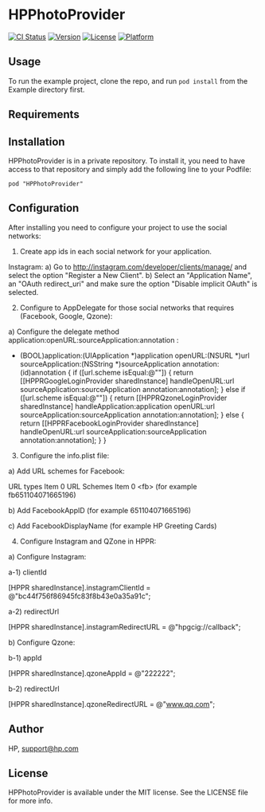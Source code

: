 # HPPhotoProvider

[![CI Status](http://img.shields.io/travis/Hewlett-Packard/HPPhotoProvider.svg?style=flat)](https://travis-ci.org/Hewlett-Packard/HPPhotoProvider)
[![Version](https://img.shields.io/cocoapods/v/HPPhotoProvider.svg?style=flat)](http://cocoadocs.org/docsets/HPPhotoProvider)
[![License](https://img.shields.io/cocoapods/l/HPPhotoProvider.svg?style=flat)](http://cocoadocs.org/docsets/HPPhotoProvider)
[![Platform](https://img.shields.io/cocoapods/p/HPPhotoProvider.svg?style=flat)](http://cocoadocs.org/docsets/HPPhotoProvider)

## Usage

To run the example project, clone the repo, and run `pod install` from the Example directory first.

## Requirements

## Installation

HPPhotoProvider is in a private repository. To install it, you need to have access to that repository and simply add the following line to your Podfile:

    pod "HPPhotoProvider"

## Configuration

After installing you need to configure your project to use the social networks: 

1) Create app ids in each social network for your application.

Instagram:
a) Go to http://instagram.com/developer/clients/manage/ and select the option "Register a New Client".
b) Select an "Application Name", an "OAuth redirect_uri" and make sure the option "Disable implicit OAuth" is selected.


2) Configure to AppDelegate for those social networks that requires (Facebook, Google, Qzone):

a) Configure the delegate method application:openURL:sourceApplication:annotation :

- (BOOL)application:(UIApplication *)application openURL:(NSURL *)url sourceApplication:(NSString *)sourceApplication annotation:(id)annotation
{
    if ([url.scheme isEqual:@"<Google scheme>"]) {
        return [[HPPRGoogleLoginProvider sharedInstance] handleOpenURL:url sourceApplication:sourceApplication annotation:annotation];
    } else if ([url.scheme isEqual:@"<Qzone scheme>"]) {
        return [[HPPRQzoneLoginProvider sharedInstance] handleApplication:application openURL:url sourceApplication:sourceApplication annotation:annotation];
    } else {
        return [[HPPRFacebookLoginProvider sharedInstance] handleOpenURL:url sourceApplication:sourceApplication annotation:annotation];
    }
}

3) Configure the <application>info.plist file:

a) Add URL schemes for Facebook:


URL types
	Item 0
		URL Schemes
			Item 0 <fb<Facebook App Id>>  (for example fb651104071665196)



b) Add FacebookAppID <Facebook App Id> (for example 651104071665196)

c) Add FacebookDisplayName <Facebook Display Name> (for example HP Greeting Cards)

4) Configure Instagram and QZone in HPPR:

a) Configure Instagram:

a-1) clientId

[HPPR sharedInstance].instagramClientId = @"bc44f756f86945fc83f8b43e0a35a91c";

a-2) redirectUrl

[HPPR sharedInstance].instagramRedirectURL = @"hpgcig://callback";


b) Configure Qzone:

b-1) appId

[HPPR sharedInstance].qzoneAppId = @"222222";

b-2) redirectUrl

[HPPR sharedInstance].qzoneRedirectURL = @"www.qq.com";


## Author

HP, support@hp.com

## License

HPPhotoProvider is available under the MIT license. See the LICENSE file for more info.

